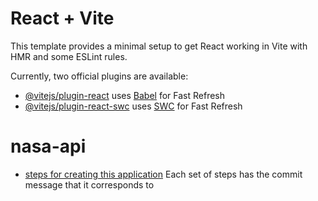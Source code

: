 # React + Vite

This template provides a minimal setup to get React working in Vite with HMR and some ESLint rules.

Currently, two official plugins are available:

- [@vitejs/plugin-react](https://github.com/vitejs/vite-plugin-react/blob/main/packages/plugin-react/README.md) uses [Babel](https://babeljs.io/) for Fast Refresh
- [@vitejs/plugin-react-swc](https://github.com/vitejs/vite-plugin-react-swc) uses [SWC](https://swc.rs/) for Fast Refresh
# nasa-api

- [steps for creating this application](https://docs.google.com/document/d/1RaSYGej7pdW2UgnU_64Bz3KitSwCIXhvDpQCymO_evs/edit?usp=sharing)
Each set of steps has the commit message that it corresponds to
